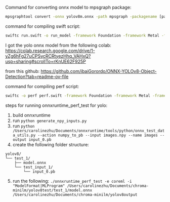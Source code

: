 Command for converting onnx model to mpsgraph package:

```bash
mpsgraphtool convert -onnx yolov8m.onnx -path mpsgraph -packagename [package name]
```

command for compiling swift script:
```bash
swiftc run.swift -o run_model -framework Foundation -framework Metal -framework MetalPerformanceShadersGraph
```


I got the yolo onnx model from the following colab:
https://colab.research.google.com/drive/1-yZg6hFg27uCPSycRCRtyezHhq_VAHxQ?usp=sharing#scrollTo=rKnUE62F925P

from this github: https://github.com/ibaiGorordo/ONNX-YOLOv8-Object-Detection?tab=readme-ov-file


command for compiling perf script: 
```bash
swiftc -o perf perf.swift -framework Foundation -framework Metal -framework MetalPerformanceShadersGraph
```

steps for running onnxruntime_perf_test for yolo:
1. build onnxruntime
2. run `python generate_npy_inputs.py`
3. run `python /Users/carolinezhu/Documents/onnxruntime/tools/python/onnx_test_data_utils.py --action numpy_to_pb --input images.npy --name images --output input_0.pb`
4. create the following folder structure:
```
yolov8/
└── test_1/
    ├── model.onnx
    └── test_input_1/
        └── input_0.pb
```
5. run the following: `./onnxruntime_perf_test -e coreml -i "ModelFormat|MLProgram" /Users/carolinezhu/Documents/chroma-minilm/yolov8test/test_1/model.onnx /Users/carolinezhu/Documents/chroma-minilm/yolov8output`